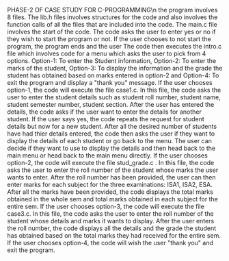 PHASE-2 OF CASE STUDY FOR C-PROGRAMMING\n
the program involves 8 files. 
The lib.h files involves structures for the code and also involves the function calls of all the files that are included into the code.
The main.c file involves the start of the code. The code asks the user to enter yes or no if they wish to start the program or not. If the user chooses to not start the program, the program ends and the user 
The code then executes the intro.c file which involves code for a menu which asks the user to pick from 4 options. Option-1: To enter the Student information, Option-2: To enter the marks of the student, Option-3: To display the information and the grade the student has obtained based on marks entered in option-2 and Option-4: To exit the program and display a "thank you" message.
If the user chooses option-1, the code will execute the file case1.c. In this file, the code asks the user to enter the student details such as student roll number, student name, student semester number, student section. After the user has entered the details, the code asks if the user want to enter the details for another student. If the user says yes, the code repeats the request for student details but now for a new student. After all the desired number of students have had thier details entered, the code then asks the user if they want to display the details of each student or go back to the menu. The user can decide if they want to use to display the details and then head back to the main menu or head back to the main menu directly.
If the user chooses option-2, the code will execute the file stud_grade.c . In this file, the code asks the user to enter the roll number of the student whose marks the user wants to enter. After the roll number has been provided, the user can then enter marks for each subject for the three examinations: ISA1, ISA2, ESA. After all the marks have been provided, the code displays the total marks obtained in the whole sem and total marks obtained in each subject for the entire sem.
If the user chooses option-3, the code will execute the file case3.c. In this file, the code asks the user to enter the roll number of the student whose details and marks it wants to display. After the user enters the roll number, the code displays all the details and the grade the student has obtained based on the total marks they had received for the entire sem.
If the user chooses option-4, the code will wish the user "thank you" and exit the program.
